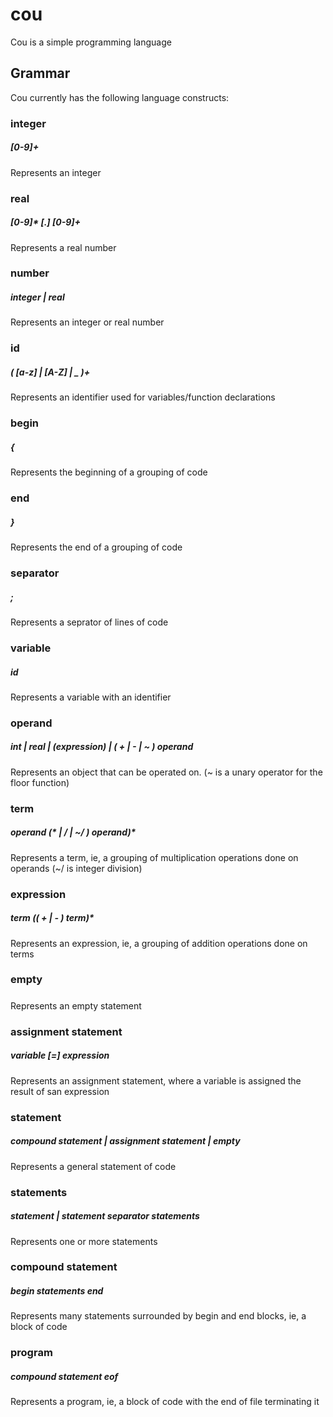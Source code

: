# cou

Cou is a simple programming language

## Grammar

Cou currently has the following language constructs:

### integer
##### [0-9]+

Represents an integer

### real
##### [0-9]* [\.] [0-9]+

Represents a real number

### number
##### integer | real

Represents an integer or real number

### id
##### ( [a-z] | [A-Z] | _ )+

Represents an identifier used for variables/function declarations

### begin
##### \{

Represents the beginning of a grouping of code

### end
##### \}

Represents the end of a grouping of code

### separator
##### ;

Represents a seprator of lines of code

### variable
##### id

Represents a variable with an identifier

### operand
##### int | real | (expression) | ( + | - | ~ ) operand

Represents an object that can be operated on. (~ is a unary operator for the floor function)

### term
##### operand (\* | / | ~/ ) operand)*

Represents a term, ie, a grouping of multiplication operations done on operands (~/ is integer division)

### expression
##### term (( + | - ) term)*

Represents an expression, ie, a grouping of addition operations done on terms

### empty
#####

Represents an empty statement

### assignment statement
##### variable [=] expression

Represents an assignment statement, where a variable is assigned the result of san expression

### statement
##### compound statement | assignment statement | empty

Represents a general statement of code

### statements
##### statement | statement separator statements

Represents one or more statements

### compound statement
##### begin statements end

Represents many statements surrounded by begin and end blocks, ie, a block of code

### program
##### compound statement eof

Represents a program, ie, a block of code with the end of file terminating it

